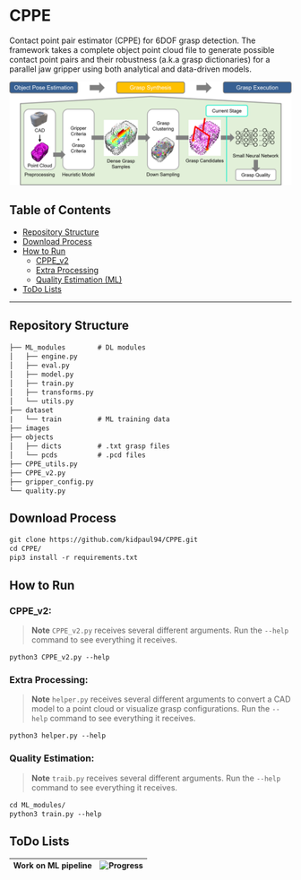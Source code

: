 # CPPE

Contact point pair estimator (CPPE) for 6DOF grasp detection. The framework takes a complete object point cloud file to generate possible contact point pairs and their robustness (a.k.a grasp dictionaries) for a parallel jaw gripper using both analytical and data-driven models.

![Example 0](./images/pipeline.png)

## Table of Contents

- [Repository Structure](#repository-structure)
- [Download Process](#download-process)
- [How to Run](#how-to-run)
    - [CPPE_v2](#cppe_v2)
    - [Extra Processing](#extra-processing)
    - [Quality Estimation (ML)](#quality-estimation)
- [ToDo Lists](#todo-lists)

---

## Repository Structure
    ├── ML_modules        # DL modules 
    │   ├── engine.py
    │   ├── eval.py
    │   ├── model.py      
    │   ├── train.py     
    │   ├── transforms.py 
    │   └── utils.py    
    ├── dataset
    |   └── train         # ML training data
    ├── images              
    ├── objects
    │   ├── dicts         # .txt grasp files
    │   └── pcds          # .pcd files
    ├── CPPE_utils.py     
    ├── CPPE_v2.py        
    ├── gripper_config.py 
    └── quality.py        

## Download Process

    git clone https://github.com/kidpaul94/CPPE.git
    cd CPPE/
    pip3 install -r requirements.txt

## How to Run

### CPPE_v2:

> **Note**
`CPPE_v2.py` receives several different arguments. Run the `--help` command to see everything it receives.

    python3 CPPE_v2.py --help

### Extra Processing:

> **Note**
`helper.py` receives several different arguments to convert a CAD model to a point cloud or visualize grasp configurations. Run the `--help` command to see everything it receives.

    python3 helper.py --help

### Quality Estimation:

> **Note**
`traib.py` receives several different arguments. Run the `--help` command to see everything it receives.

    cd ML_modules/
    python3 train.py --help

## ToDo Lists
| **Work on ML pipeline** | ![Progress](https://progress-bar.dev/50) |
| --- | --- |
